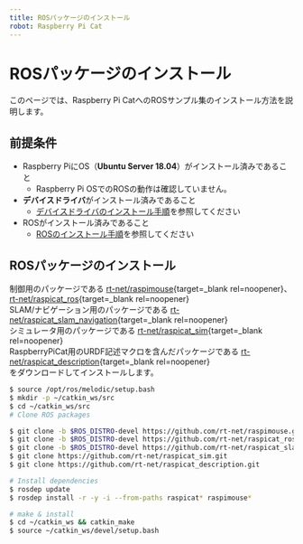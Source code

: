 ```yaml
---
title: ROSパッケージのインストール
robot: Raspberry Pi Cat
---
```


# ROSパッケージのインストール

このページでは、Raspberry Pi CatへのROSサンプル集のインストール方法を説明します。

## 前提条件

- Raspberry PiにOS（**Ubuntu Server 18.04**）がインストール済みであること
    - Raspberry Pi OSでのROSの動作は確認していません。
- **デバイスドライバ**がインストール済みであること
    - [デバイスドライバのインストール手順](../driver/install.md)を参照してください
- ROSがインストール済みであること
    - [ROSのインストール手順](./install.md)を参照してください


## ROSパッケージのインストール

制御用のパッケージである
[rt-net/raspimouse](https://github.com/rt-net/raspimouse){target=_blank rel=noopener}、[rt-net/raspicat_ros](https://github.com/rt-net/raspicat_ros){target=_blank rel=noopener}  
SLAM/ナビゲーション用のパッケージである
[rt-net/raspicat_slam_navigation](https://github.com/rt-net/raspicat_slam_navigation){target=_blank rel=noopener}  
シミュレータ用のパッケージである
[rt-net/raspicat_sim](https://github.com/rt-net/raspicat_sim.git){target=_blank rel=noopener}  
RaspberryPiCat用のURDF記述マクロを含んだパッケージである
[rt-net/raspicat_description](https://github.com/rt-net/raspicat_description){target=_blank rel=noopener}  
をダウンロードしてインストールします。

```sh
$ source /opt/ros/melodic/setup.bash
$ mkdir -p ~/catkin_ws/src
$ cd ~/catkin_ws/src
# Clone ROS packages

$ git clone -b $ROS_DISTRO-devel https://github.com/rt-net/raspimouse.git
$ git clone -b $ROS_DISTRO-devel https://github.com/rt-net/raspicat_ros.git
$ git clone -b $ROS_DISTRO-devel https://github.com/rt-net/raspicat_slam_navigation.git
$ git clone https://github.com/rt-net/raspicat_sim.git
$ git clone https://github.com/rt-net/raspicat_description.git

# Install dependencies
$ rosdep update
$ rosdep install -r -y -i --from-paths raspicat* raspimouse*

# make & install
$ cd ~/catkin_ws && catkin_make
$ source ~/catkin_ws/devel/setup.bash
```